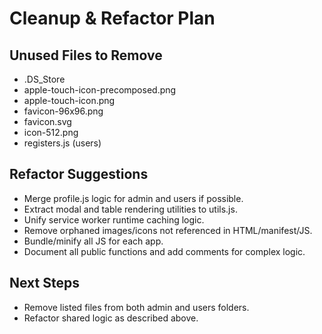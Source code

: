 # Cleanup & Refactor Plan

## Unused Files to Remove
- .DS_Store
- apple-touch-icon-precomposed.png
- apple-touch-icon.png
- favicon-96x96.png
- favicon.svg
- icon-512.png
- registers.js (users)

## Refactor Suggestions
- Merge profile.js logic for admin and users if possible.
- Extract modal and table rendering utilities to utils.js.
- Unify service worker runtime caching logic.
- Remove orphaned images/icons not referenced in HTML/manifest/JS.
- Bundle/minify all JS for each app.
- Document all public functions and add comments for complex logic.

## Next Steps
- Remove listed files from both admin and users folders.
- Refactor shared logic as described above.
